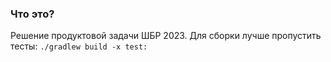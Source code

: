 ### Что это?
Решение продуктовой задачи ШБР 2023. Для сборки лучше пропустить тесты: ``` ./gradlew build -x test: ```